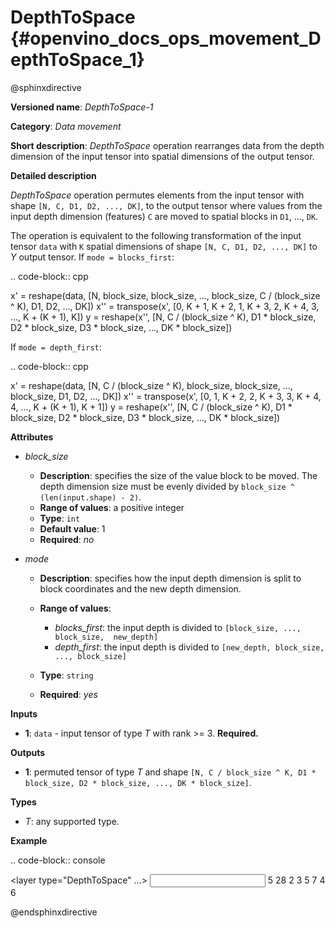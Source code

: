 # DepthToSpace {#openvino_docs_ops_movement_DepthToSpace_1}

@sphinxdirective

**Versioned name**: *DepthToSpace-1*

**Category**: *Data movement*

**Short description**: *DepthToSpace* operation rearranges data from the depth dimension of the input tensor into spatial dimensions of the output tensor.

**Detailed description**

*DepthToSpace* operation permutes elements from the input tensor with shape ``[N, C, D1, D2, ..., DK]``, to the output tensor where values from the input depth dimension (features) ``C`` are moved to spatial blocks in ``D1``, ..., ``DK``.

The operation is equivalent to the following transformation of the input tensor ``data`` with ``K`` spatial dimensions of shape ``[N, C, D1, D2, ..., DK]`` to *Y* output tensor. If ``mode = blocks_first``:

.. code-block:: cpp
   
   x' = reshape(data, [N, block_size, block_size, ..., block_size, C / (block_size ^ K), D1, D2, ..., DK])
   x'' = transpose(x', [0,  K + 1,  K + 2, 1, K + 3, 2, K + 4, 3, ..., K + (K + 1), K])
   y = reshape(x'', [N, C / (block_size ^ K), D1 * block_size, D2 * block_size, D3 * block_size, ..., DK * block_size])

If ``mode = depth_first``:

.. code-block:: cpp
   
   x' = reshape(data, [N, C / (block_size ^ K), block_size, block_size, ..., block_size, D1, D2, ..., DK])
   x'' = transpose(x', [0,  1,  K + 2, 2, K + 3, 3, K + 4, 4, ..., K + (K + 1), K + 1])
   y = reshape(x'', [N, C / (block_size ^ K), D1 * block_size, D2 * block_size, D3 * block_size, ..., DK * block_size])

**Attributes**

* *block_size*

  * **Description**: specifies the size of the value block to be moved. The depth dimension size must be evenly divided by ``block_size ^ (len(input.shape) - 2)``.
  * **Range of values**: a positive integer
  * **Type**: ``int``
  * **Default value**: 1
  * **Required**: *no*

* *mode*

  * **Description**: specifies how the input depth dimension is split to block coordinates and the new depth dimension.
  * **Range of values**:
  
    * *blocks_first*: the input depth is divided to ``[block_size, ..., block_size,  new_depth]``
    * *depth_first*: the input depth is divided to ``[new_depth, block_size, ..., block_size]``
  * **Type**: ``string``
  * **Required**: *yes*

**Inputs**

* **1**: ``data`` - input tensor of type *T* with rank >= 3. **Required.**

**Outputs**

* **1**: permuted tensor of type *T* and shape ``[N, C / block_size ^ K, D1 * block_size, D2 * block_size, ..., DK * block_size]``.

**Types**

* *T*: any supported type.

**Example**

.. code-block:: console
   
   <layer type="DepthToSpace" ...>
       <data block_size="2" mode="blocks_first"/>
       <input>
           <port id="0">
               <dim>5</dim>
               <dim>28</dim>
               <dim>2</dim>
               <dim>3</dim>
           </port>
       </input>
       <output>
           <port id="1">
               <dim>5</dim>  <!-- data.shape[0] -->
               <dim>7</dim>  <!-- data.shape[1] / (block_size ^ 2) -->
               <dim>4</dim>  <!-- data.shape[2] * block_size -->
               <dim>6</dim>  <!-- data.shape[3] * block_size -->
           </port>
       </output>
   </layer>

@endsphinxdirective
